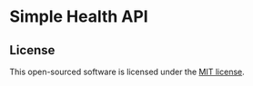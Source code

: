 # Simple Health API
## License

This open-sourced software is licensed under the [MIT license](https://opensource.org/licenses/MIT).
